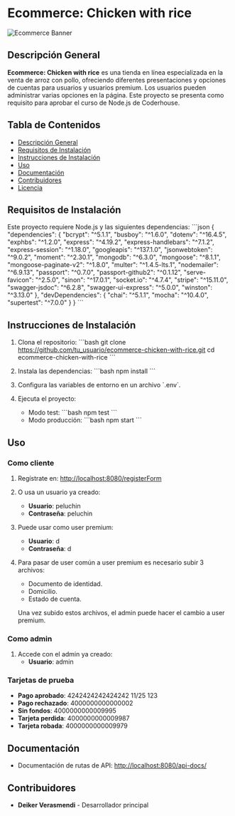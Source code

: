 
# Ecommerce: Chicken with rice

![Ecommerce Banner](http://160.20.190.228/chickenwithrice.png)

## Descripción General
**Ecommerce: Chicken with rice** es una tienda en línea especializada en la venta de arroz con pollo, ofreciendo diferentes presentaciones y opciones de cuentas para usuarios y usuarios premium. Los usuarios pueden administrar varias opciones en la página. Este proyecto se presenta como requisito para aprobar el curso de Node.js de Coderhouse.

## Tabla de Contenidos
- [Descripción General](#descripción-general)
- [Requisitos de Instalación](#requisitos-de-instalación)
- [Instrucciones de Instalación](#instrucciones-de-instalación)
- [Uso](#uso)
- [Documentación](#documentación)
- [Contribuidores](#contribuidores)
- [Licencia](#licencia)

## Requisitos de Instalación
Este proyecto requiere Node.js y las siguientes dependencias:
\`\`\`json
{
  "dependencies": {
    "bcrypt": "^5.1.1",
    "busboy": "^1.6.0",
    "dotenv": "^16.4.5",
    "exphbs": "^1.2.0",
    "express": "^4.19.2",
    "express-handlebars": "^7.1.2",
    "express-session": "^1.18.0",
    "googleapis": "^137.1.0",
    "jsonwebtoken": "^9.0.2",
    "moment": "^2.30.1",
    "mongodb": "^6.3.0",
    "mongoose": "^8.1.1",
    "mongoose-paginate-v2": "^1.8.0",
    "multer": "^1.4.5-lts.1",
    "nodemailer": "^6.9.13",
    "passport": "^0.7.0",
    "passport-github2": "^0.1.12",
    "serve-favicon": "^2.5.0",
    "sinon": "^17.0.1",
    "socket.io": "^4.7.4",
    "stripe": "^15.11.0",
    "swagger-jsdoc": "^6.2.8",
    "swagger-ui-express": "^5.0.0",
    "winston": "^3.13.0"
  },
  "devDependencies": {
    "chai": "^5.1.1",
    "mocha": "^10.4.0",
    "supertest": "^7.0.0"
  }
}
\`\`\`

## Instrucciones de Instalación
1. Clona el repositorio:
    \`\`\`bash
    git clone https://github.com/tu_usuario/ecommerce-chicken-with-rice.git
    cd ecommerce-chicken-with-rice
    \`\`\`

2. Instala las dependencias:
    \`\`\`bash
    npm install
    \`\`\`

3. Configura las variables de entorno en un archivo \`.env\`.

4. Ejecuta el proyecto:
    - Modo test:
      \`\`\`bash
      npm test
      \`\`\`
    - Modo producción:
      \`\`\`bash
      npm start
      \`\`\`

## Uso
### Como cliente
1. Regístrate en: [http://localhost:8080/registerForm](http://localhost:8080/registerForm) 

2. O usa un usuario ya creado:
    - **Usuario**: peluchin
    - **Contraseña**: peluchin

3. Puede usar como user premium:
    - **Usuario**: d
    - **Contraseña**: d

4. Para pasar de user común a user premium es necesario subir 3 archivos:
    - Documento de identidad.
    - Domicilio.
    - Estado de cuenta.

    Una vez subido estos archivos, el admin puede hacer el cambio a user premium.

### Como admin
1. Accede con el admin ya creado:
    - **Usuario**: admin

### Tarjetas de prueba
- **Pago aprobado**: 4242424242424242 11/25 123
- **Pago rechazado**: 4000000000000002
- **Sin fondos**: 4000000000009995
- **Tarjeta perdida**: 4000000000009987
- **Tarjeta robada**: 4000000000009979

## Documentación
- Documentación de rutas de API: [http://localhost:8080/api-docs/](http://localhost:8080/api-docs/)

## Contribuidores
- **Deiker Verasmendi** - Desarrollador principal